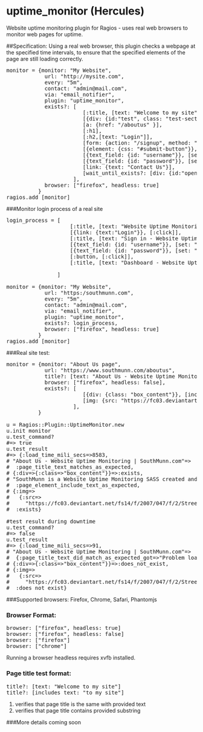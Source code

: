 uptime_monitor (Hercules)
==========================

Website uptime monitoring plugin for Ragios - uses real web browsers to monitor web pages for uptime.

##Specification:
Using a real web browser, this plugin checks a webpage at the specified time intervals, to ensure that the specified elements of the page are still loading correctly.

<pre lang="ruby">
monitor = {monitor: "My Website",
            url: "http://mysite.com",
            every: "5m",
            contact: "admin@mail.com",
            via: "email_notifier",
            plugin: "uptime_monitor",
            exists?: [
                        [:title, [text: "Welcome to my site"]],
                        [{div: {id:"test", class: "test-section"}}, [text: "this is a test"]],
                        [a: {href: "/aboutus" }],
                        [:h1],
                        [:h2,[text: "Login"]],
                        [form: {action: "/signup", method: "get"}],
                        [{element: {css: "#submit-button"}}, [:click]],
                        [{text_field: {id: "username"}}, [set: "admin"]],
                        [{text_field: {id: "password"}}, [set: "pass"]],
                        [link: {text: "Contact Us"}],
                        [wait_until_exists?: [div: {id:"open-section"}]]
                     ],
            browser: ["firefox", headless: true]
          }
ragios.add [monitor]
</pre>

###Monitor login process of a real site
<pre lang="ruby">
login_process = [
                    [:title, [text: "Website Uptime Monitoring | SouthMunn.com"]],
                    [{link: {text:"Login"}}, [:click]],
                    [:title, [text: "Sign in - Website Uptime Monitoring | SouthMunn.com"]],
                    [{text_field: {id: "username"}}, [set: "admin"]],
                    [{text_field: {id: "password"}}, [set: "pass"]],
                    [:button, [:click]],
                    [:title, [text: "Dashboard - Website Uptime Monitoring | SouthMunn.com"]]

                ]

monitor = {monitor: "My Website",
            url: "https:/southmunn.com",
            every: "5m",
            contact: "admin@mail.com",
            via: "email_notifier",
            plugin: "uptime_monitor",
            exists?: login_process,
            browser: ["firefox", headless: true]
          }
ragios.add [monitor]
</pre>

###Real site test:
<pre lang="ruby">
monitor = {monitor: "About Us page",
            url: "https://www.southmunn.com/aboutus",
            title?: [text: "About Us - Website Uptime Monitoring | SouthMunn.com"],
            browser: ["firefox", headless: false],
            exists?: [
                        [{div: {class: "box_content"}}, [includes_text: "SouthMunn is a Website Uptime Monitoring SASS created and maintained by"]],
                        [img: {src: "https://fc03.deviantart.net/fs14/f/2007/047/f/2/Street_Addiction_by_gizmodus.jpg"}],
                     ],
          }

u = Ragios::Plugin::UptimeMonitor.new
u.init monitor
u.test_command?
#=> true
u.test_result
#=> {:load_time_mili_secs=>8583,
# "About Us - Website Uptime Monitoring | SouthMunn.com"=>
#  :page_title_text_matches_as_expected,
# {:div=>{:class=>"box_content"}}=>:exists,
# "SouthMunn is a Website Uptime Monitoring SASS created and maintained by"=>
#  :page_element_include_text_as_expected,
# {:img=>
#   {:src=>
#     "https://fc03.deviantart.net/fs14/f/2007/047/f/2/Street_Addiction_by_gizmodus.jpg"}}=>
#  :exists}

#test result during downtime
u.test_command?
#=> false
u.test_result
#=> {:load_time_mili_secs=>91,
# "About Us - Website Uptime Monitoring | SouthMunn.com"=>
#  {:page_title_text_did_match_as_expected_got=>"Problem loading page"},
# {:div=>{:class=>"box_content"}}=>:does_not_exist,
# {:img=>
#   {:src=>
#     "https://fc03.deviantart.net/fs14/f/2007/047/f/2/Street_Addiction_by_gizmodus.jpg"}}=>
#  :does_not_exist}
</pre>

###Supported browsers:
Firefox, Chrome, Safari, Phantomjs

### Browser Format:
<pre lang="ruby">
browser: ["firefox", headless: true]
browser: ["firefox", headless: false]
browser: ["firefox"]
browser: ["chrome"]
</pre>
Running a browser headless requires xvfb installed.

### Page title test format:
<pre lang="ruby">
title?: [text: "Welcome to my site"]
title?: [includes_text: "to my site"]
</pre>
1. verifies that page title is the same with provided text
2. verifies that page title contains provided substring

###More details coming soon
